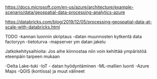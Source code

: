
https://docs.microsoft.com/en-us/azure/architecture/example-scenario/data/geospatial-data-processing-analytics-azure

https://databricks.com/blog/2019/12/05/processing-geospatial-data-at-scale-with-databricks.html


TODO
-kannan luonnin skriptaus
-datan muunnosten kytkentä data factoryyn 
-tietoturva
-mapserver ym datan jakelu

Jatkokehitysaihioita:
Jos aihe kiinnostaa niin voin kehittää ympäristöä eteenpäin tarpeen mukaan

-Delta Lake-tuki 
-IoT - datan hyödyntäminen
-ML-mallien luonti
-Azure Maps
-QGIS (kontissa) ja muut välineet